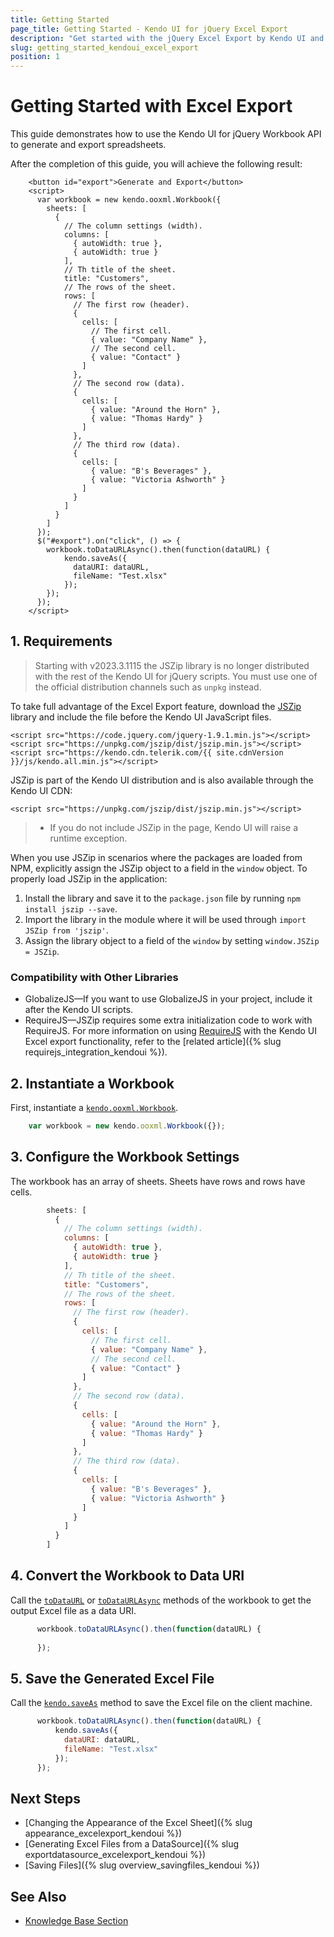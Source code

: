 ```yaml
---
title: Getting Started
page_title: Getting Started - Kendo UI for jQuery Excel Export
description: "Get started with the jQuery Excel Export by Kendo UI and learn how to generate workbooks and export them."
slug: getting_started_kendoui_excel_export
position: 1
---
```


# Getting Started with Excel Export

This guide demonstrates how to use the Kendo UI for jQuery Workbook API to generate and export spreadsheets.

After the completion of this guide, you will achieve the following result:

```dojo
    <button id="export">Generate and Export</button>
    <script>
      var workbook = new kendo.ooxml.Workbook({
        sheets: [
          {
            // The column settings (width).
            columns: [
              { autoWidth: true },
              { autoWidth: true }
            ],
            // Th title of the sheet.
            title: "Customers",
            // The rows of the sheet.
            rows: [
              // The first row (header).
              {
                cells: [
                  // The first cell.
                  { value: "Company Name" },
                  // The second cell.
                  { value: "Contact" }
                ]
              },
              // The second row (data).
              {
                cells: [
                  { value: "Around the Horn" },
                  { value: "Thomas Hardy" }
                ]
              },
              // The third row (data).
              {
                cells: [
                  { value: "B's Beverages" },
                  { value: "Victoria Ashworth" }
                ]
              }
            ]
          }
        ]
      });
      $("#export").on("click", () => {
        workbook.toDataURLAsync().then(function(dataURL) {
            kendo.saveAs({
              dataURI: dataURL,
              fileName: "Test.xlsx"
            });
        });
      });
    </script>
```

## 1. Requirements

> Starting with v2023.3.1115 the JSZip library is no longer distributed with the rest of the Kendo UI for jQuery scripts. You must use one of the official distribution channels such as `unpkg` instead.

To take full advantage of the Excel Export feature, download the [JSZip](http://stuk.github.io/jszip/) library and include the file before the Kendo UI JavaScript files.

```
<script src="https://code.jquery.com/jquery-1.9.1.min.js"></script>
<script src="https://unpkg.com/jszip/dist/jszip.min.js"></script>
<script src="https://kendo.cdn.telerik.com/{{ site.cdnVersion }}/js/kendo.all.min.js"></script>
```

JSZip is part of the Kendo UI distribution and is also available through the Kendo UI CDN:

```
<script src="https://unpkg.com/jszip/dist/jszip.min.js"></script>
```

> * If you do not include JSZip in the page, Kendo UI will raise a runtime exception.

When you use JSZip in scenarios where the packages are loaded from NPM, explicitly assign the JSZip object to a field in the `window` object. To properly load JSZip in the application:

1. Install the library and save it to the `package.json` file by running `npm install jszip --save`.
1. Import the library in the module where it will be used through `import JSZip from 'jszip'`.
1. Assign the library object to a field of the `window` by setting `window.JSZip = JSZip`.

### Compatibility with Other Libraries

* GlobalizeJS&mdash;If you want to use GlobalizeJS in your project, include it after the Kendo UI scripts.
* RequireJS&mdash;JSZip requires some extra initialization code to work with RequireJS. For more information on using [RequireJS](http://requirejs.org/) with the Kendo UI Excel export functionality, refer to the [related article]({% slug requirejs_integration_kendoui %}).

## 2. Instantiate a Workbook

First, instantiate a [`kendo.ooxml.Workbook`](/api/javascript/ooxml/workbook).

```javascript
    var workbook = new kendo.ooxml.Workbook({});
```

## 3. Configure the Workbook Settings

The workbook has an array of sheets. Sheets have rows and rows have cells.

```javascript
        sheets: [
          {
            // The column settings (width).
            columns: [
              { autoWidth: true },
              { autoWidth: true }
            ],
            // Th title of the sheet.
            title: "Customers",
            // The rows of the sheet.
            rows: [
              // The first row (header).
              {
                cells: [
                  // The first cell.
                  { value: "Company Name" },
                  // The second cell.
                  { value: "Contact" }
                ]
              },
              // The second row (data).
              {
                cells: [
                  { value: "Around the Horn" },
                  { value: "Thomas Hardy" }
                ]
              },
              // The third row (data).
              {
                cells: [
                  { value: "B's Beverages" },
                  { value: "Victoria Ashworth" }
                ]
              }
            ]
          }
        ]
```

## 4. Convert the Workbook to Data URI

Call the [`toDataURL`](/api/javascript/ooxml/workbook/methods/todataurl) or [`toDataURLAsync`](/api/javascript/ooxml/workbook/methods/todataurlasync) methods of the workbook to get the output Excel file as a data URI.

```javascript
      workbook.toDataURLAsync().then(function(dataURL) {
         
      });
```

## 5. Save the Generated Excel File

Call the [`kendo.saveAs`](/api/javascript/kendo/methods/saveas) method to save the Excel file on the client machine.

```javascript
      workbook.toDataURLAsync().then(function(dataURL) {
          kendo.saveAs({
            dataURI: dataURL,
            fileName: "Test.xlsx"
          });
      });
```

## Next Steps

* [Changing the Appearance of the Excel Sheet]({% slug appearance_excelexport_kendoui %})
* [Generating Excel Files from a DataSource]({% slug exportdatasource_excelexport_kendoui %})
* [Saving Files]({% slug overview_savingfiles_kendoui %})

## See Also 

* [Knowledge Base Section](/knowledge-base)

<script>
  window.onload = function() {
    document.getElementsByClassName("btn-run")[0].click();
  }
</script>